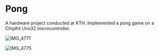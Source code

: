 # Pong

A hardware project conducted at KTH. Implemented a pong game on a ChipKit Uno32 microcontroller.




![IMG_4771](https://user-images.githubusercontent.com/63300368/110100258-7f5e6a00-7da2-11eb-8a59-3c673b8dea80.jpg)




![IMG_4775](https://user-images.githubusercontent.com/63300368/110100426-b0d73580-7da2-11eb-8e12-37e5ec4333d1.jpg)





